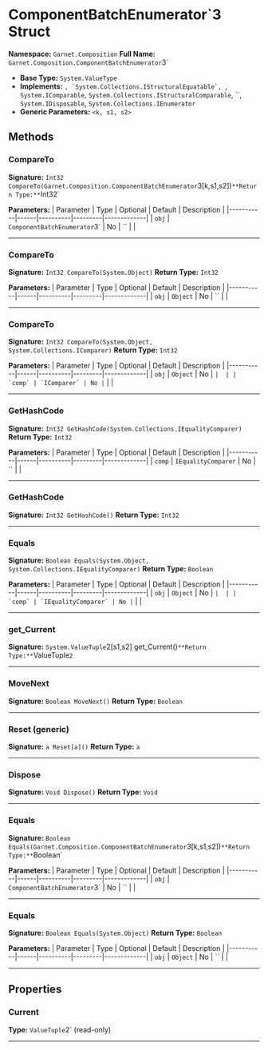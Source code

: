 # ComponentBatchEnumerator`3 Struct

**Namespace:** `Garnet.Composition`
**Full Name:** `Garnet.Composition.ComponentBatchEnumerator`3`
- **Base Type:** `System.ValueType`
- **Implements:** ``, `System.Collections.IStructuralEquatable`, ``, `System.IComparable`, `System.Collections.IStructuralComparable`, ``, `System.IDisposable`, `System.Collections.IEnumerator`
- **Generic Parameters:** `<k, s1, s2>`

## Methods

### CompareTo

**Signature:** `Int32 CompareTo(Garnet.Composition.ComponentBatchEnumerator`3[k,s1,s2])`
**Return Type:** `Int32`

**Parameters:**
| Parameter | Type | Optional | Default | Description |
|-----------|------|----------|---------|-------------|
| `obj` | `ComponentBatchEnumerator`3` | No | `` |  |

---

### CompareTo

**Signature:** `Int32 CompareTo(System.Object)`
**Return Type:** `Int32`

**Parameters:**
| Parameter | Type | Optional | Default | Description |
|-----------|------|----------|---------|-------------|
| `obj` | `Object` | No | `` |  |

---

### CompareTo

**Signature:** `Int32 CompareTo(System.Object, System.Collections.IComparer)`
**Return Type:** `Int32`

**Parameters:**
| Parameter | Type | Optional | Default | Description |
|-----------|------|----------|---------|-------------|
| `obj` | `Object` | No | `` |  |
| `comp` | `IComparer` | No | `` |  |

---

### GetHashCode

**Signature:** `Int32 GetHashCode(System.Collections.IEqualityComparer)`
**Return Type:** `Int32`

**Parameters:**
| Parameter | Type | Optional | Default | Description |
|-----------|------|----------|---------|-------------|
| `comp` | `IEqualityComparer` | No | `` |  |

---

### GetHashCode

**Signature:** `Int32 GetHashCode()`
**Return Type:** `Int32`

---

### Equals

**Signature:** `Boolean Equals(System.Object, System.Collections.IEqualityComparer)`
**Return Type:** `Boolean`

**Parameters:**
| Parameter | Type | Optional | Default | Description |
|-----------|------|----------|---------|-------------|
| `obj` | `Object` | No | `` |  |
| `comp` | `IEqualityComparer` | No | `` |  |

---

### get_Current

**Signature:** `System.ValueTuple`2[s1,s2] get_Current()`
**Return Type:** `ValueTuple`2`

---

### MoveNext

**Signature:** `Boolean MoveNext()`
**Return Type:** `Boolean`

---

### Reset (generic)

**Signature:** `a Reset[a]()`
**Return Type:** `a`

---

### Dispose

**Signature:** `Void Dispose()`
**Return Type:** `Void`

---

### Equals

**Signature:** `Boolean Equals(Garnet.Composition.ComponentBatchEnumerator`3[k,s1,s2])`
**Return Type:** `Boolean`

**Parameters:**
| Parameter | Type | Optional | Default | Description |
|-----------|------|----------|---------|-------------|
| `obj` | `ComponentBatchEnumerator`3` | No | `` |  |

---

### Equals

**Signature:** `Boolean Equals(System.Object)`
**Return Type:** `Boolean`

**Parameters:**
| Parameter | Type | Optional | Default | Description |
|-----------|------|----------|---------|-------------|
| `obj` | `Object` | No | `` |  |

---

## Properties

### Current

**Type:** `ValueTuple`2` (read-only)

---